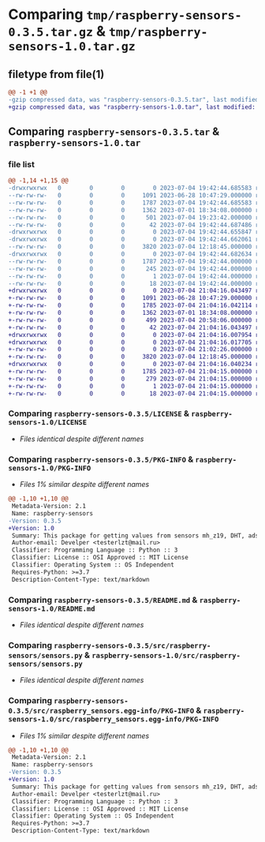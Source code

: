 # Comparing `tmp/raspberry-sensors-0.3.5.tar.gz` & `tmp/raspberry-sensors-1.0.tar.gz`

## filetype from file(1)

```diff
@@ -1 +1 @@
-gzip compressed data, was "raspberry-sensors-0.3.5.tar", last modified: Tue Jul  4 19:42:44 2023, max compression
+gzip compressed data, was "raspberry-sensors-1.0.tar", last modified: Tue Jul  4 21:04:16 2023, max compression
```

## Comparing `raspberry-sensors-0.3.5.tar` & `raspberry-sensors-1.0.tar`

### file list

```diff
@@ -1,14 +1,15 @@
-drwxrwxrwx   0        0        0        0 2023-07-04 19:42:44.685583 raspberry-sensors-0.3.5/
--rw-rw-rw-   0        0        0     1091 2023-06-28 10:47:29.000000 raspberry-sensors-0.3.5/LICENSE
--rw-rw-rw-   0        0        0     1787 2023-07-04 19:42:44.685583 raspberry-sensors-0.3.5/PKG-INFO
--rw-rw-rw-   0        0        0     1362 2023-07-01 18:34:08.000000 raspberry-sensors-0.3.5/README.md
--rw-rw-rw-   0        0        0      501 2023-07-04 19:23:42.000000 raspberry-sensors-0.3.5/pyproject.toml
--rw-rw-rw-   0        0        0       42 2023-07-04 19:42:44.687486 raspberry-sensors-0.3.5/setup.cfg
-drwxrwxrwx   0        0        0        0 2023-07-04 19:42:44.655847 raspberry-sensors-0.3.5/src/
-drwxrwxrwx   0        0        0        0 2023-07-04 19:42:44.662061 raspberry-sensors-0.3.5/src/raspberry-sensors/
--rw-rw-rw-   0        0        0     3820 2023-07-04 12:18:45.000000 raspberry-sensors-0.3.5/src/raspberry-sensors/sensors.py
-drwxrwxrwx   0        0        0        0 2023-07-04 19:42:44.682634 raspberry-sensors-0.3.5/src/raspberry_sensors.egg-info/
--rw-rw-rw-   0        0        0     1787 2023-07-04 19:42:44.000000 raspberry-sensors-0.3.5/src/raspberry_sensors.egg-info/PKG-INFO
--rw-rw-rw-   0        0        0      245 2023-07-04 19:42:44.000000 raspberry-sensors-0.3.5/src/raspberry_sensors.egg-info/SOURCES.txt
--rw-rw-rw-   0        0        0        1 2023-07-04 19:42:44.000000 raspberry-sensors-0.3.5/src/raspberry_sensors.egg-info/dependency_links.txt
--rw-rw-rw-   0        0        0       18 2023-07-04 19:42:44.000000 raspberry-sensors-0.3.5/src/raspberry_sensors.egg-info/top_level.txt
+drwxrwxrwx   0        0        0        0 2023-07-04 21:04:16.043497 raspberry-sensors-1.0/
+-rw-rw-rw-   0        0        0     1091 2023-06-28 10:47:29.000000 raspberry-sensors-1.0/LICENSE
+-rw-rw-rw-   0        0        0     1785 2023-07-04 21:04:16.042114 raspberry-sensors-1.0/PKG-INFO
+-rw-rw-rw-   0        0        0     1362 2023-07-01 18:34:08.000000 raspberry-sensors-1.0/README.md
+-rw-rw-rw-   0        0        0      499 2023-07-04 20:58:06.000000 raspberry-sensors-1.0/pyproject.toml
+-rw-rw-rw-   0        0        0       42 2023-07-04 21:04:16.043497 raspberry-sensors-1.0/setup.cfg
+drwxrwxrwx   0        0        0        0 2023-07-04 21:04:16.007954 raspberry-sensors-1.0/src/
+drwxrwxrwx   0        0        0        0 2023-07-04 21:04:16.017705 raspberry-sensors-1.0/src/raspberry-sensors/
+-rw-rw-rw-   0        0        0        0 2023-07-04 21:02:26.000000 raspberry-sensors-1.0/src/raspberry-sensors/__init__.py
+-rw-rw-rw-   0        0        0     3820 2023-07-04 12:18:45.000000 raspberry-sensors-1.0/src/raspberry-sensors/sensors.py
+drwxrwxrwx   0        0        0        0 2023-07-04 21:04:16.040234 raspberry-sensors-1.0/src/raspberry_sensors.egg-info/
+-rw-rw-rw-   0        0        0     1785 2023-07-04 21:04:15.000000 raspberry-sensors-1.0/src/raspberry_sensors.egg-info/PKG-INFO
+-rw-rw-rw-   0        0        0      279 2023-07-04 21:04:15.000000 raspberry-sensors-1.0/src/raspberry_sensors.egg-info/SOURCES.txt
+-rw-rw-rw-   0        0        0        1 2023-07-04 21:04:15.000000 raspberry-sensors-1.0/src/raspberry_sensors.egg-info/dependency_links.txt
+-rw-rw-rw-   0        0        0       18 2023-07-04 21:04:15.000000 raspberry-sensors-1.0/src/raspberry_sensors.egg-info/top_level.txt
```

### Comparing `raspberry-sensors-0.3.5/LICENSE` & `raspberry-sensors-1.0/LICENSE`

 * *Files identical despite different names*

### Comparing `raspberry-sensors-0.3.5/PKG-INFO` & `raspberry-sensors-1.0/PKG-INFO`

 * *Files 1% similar despite different names*

```diff
@@ -1,10 +1,10 @@
 Metadata-Version: 2.1
 Name: raspberry-sensors
-Version: 0.3.5
+Version: 1.0
 Summary: This package for getting values from sensors mh_z19, DHT, ads1015
 Author-email: Develper <testerlzt@mail.ru>
 Classifier: Programming Language :: Python :: 3
 Classifier: License :: OSI Approved :: MIT License
 Classifier: Operating System :: OS Independent
 Requires-Python: >=3.7
 Description-Content-Type: text/markdown
```

### Comparing `raspberry-sensors-0.3.5/README.md` & `raspberry-sensors-1.0/README.md`

 * *Files identical despite different names*

### Comparing `raspberry-sensors-0.3.5/src/raspberry-sensors/sensors.py` & `raspberry-sensors-1.0/src/raspberry-sensors/sensors.py`

 * *Files identical despite different names*

### Comparing `raspberry-sensors-0.3.5/src/raspberry_sensors.egg-info/PKG-INFO` & `raspberry-sensors-1.0/src/raspberry_sensors.egg-info/PKG-INFO`

 * *Files 1% similar despite different names*

```diff
@@ -1,10 +1,10 @@
 Metadata-Version: 2.1
 Name: raspberry-sensors
-Version: 0.3.5
+Version: 1.0
 Summary: This package for getting values from sensors mh_z19, DHT, ads1015
 Author-email: Develper <testerlzt@mail.ru>
 Classifier: Programming Language :: Python :: 3
 Classifier: License :: OSI Approved :: MIT License
 Classifier: Operating System :: OS Independent
 Requires-Python: >=3.7
 Description-Content-Type: text/markdown
```

